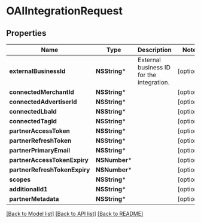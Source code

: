 # OAIIntegrationRequest

## Properties
Name | Type | Description | Notes
------------ | ------------- | ------------- | -------------
**externalBusinessId** | **NSString*** | External business ID for the integration. | [optional] 
**connectedMerchantId** | **NSString*** |  | [optional] 
**connectedAdvertiserId** | **NSString*** |  | [optional] 
**connectedLbaId** | **NSString*** |  | [optional] 
**connectedTagId** | **NSString*** |  | [optional] 
**partnerAccessToken** | **NSString*** |  | [optional] 
**partnerRefreshToken** | **NSString*** |  | [optional] 
**partnerPrimaryEmail** | **NSString*** |  | [optional] 
**partnerAccessTokenExpiry** | **NSNumber*** |  | [optional] 
**partnerRefreshTokenExpiry** | **NSNumber*** |  | [optional] 
**scopes** | **NSString*** |  | [optional] 
**additionalId1** | **NSString*** |  | [optional] 
**partnerMetadata** | **NSString*** |  | [optional] 

[[Back to Model list]](../README.md#documentation-for-models) [[Back to API list]](../README.md#documentation-for-api-endpoints) [[Back to README]](../README.md)


